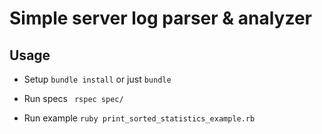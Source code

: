 # Simple server log parser & analyzer

## Usage

* Setup
`bundle install` or just `bundle`

* Run specs
` rspec spec/`

* Run example
`ruby print_sorted_statistics_example.rb`